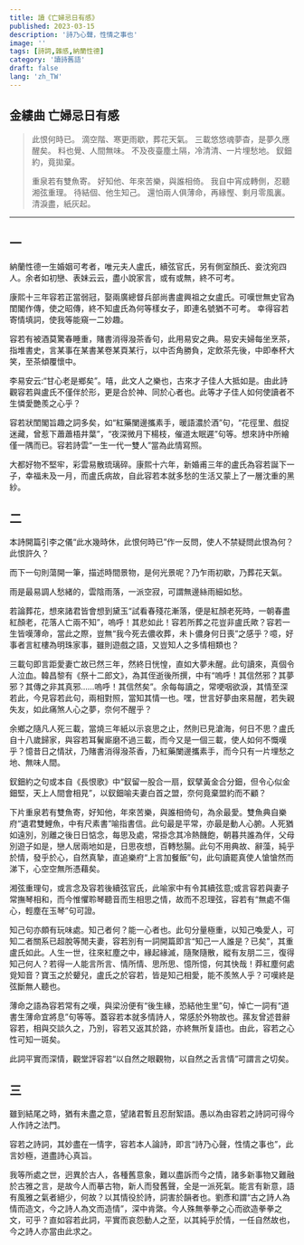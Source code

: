 ```yaml
---
title: 讀《亡婦忌日有感》
published: 2023-03-15
description: '詩乃心聲，性情之事也'
image: ''
tags: [詩詞,雜感,納蘭性德]
category: '讀詩舊語'
draft: false 
lang: 'zh_TW'
---
```


## 金縷曲 亡婦忌日有感

>此恨何時已。
滴空階、寒更雨歇，葬花天氣。
三載悠悠魂夢杳，是夢久應醒矣。
料也覺、人間無味。
不及夜臺塵土隔，冷清清、一片埋愁地。
釵鈿約，竟拋棄。
>
>重泉若有雙魚寄。
好知他、年來苦樂，與誰相倚。
我自中宵成轉側，忍聽湘弦重理。
待結個、他生知己。
還怕兩人俱薄命，再緣慳、剩月零風裏。
清淚盡，紙灰起。 

----------------------------------------------

## 一

納蘭性德一生婚姻可考者，唯元夫人盧氏，續弦官氏，另有側室顏氏、妾沈宛四人。余者如初戀、表妹云云，盡小說家言，或有或無，終不可考。

康熙十三年容若正當弱冠，娶兩廣總督兵部尚書盧興祖之女盧氏。可嘆世無史官為閨閣作傳，使之昭傳，終不知盧氏為何等樣女子，即連名號猶不可考。
幸得容若寄情填詞，使我等能窺一二妙趣。

容若有被酒莫驚春睡重，賭書消得潑茶香句，此用易安之典。易安夫婦每坐烹茶，指堆書史，言某事在某書某卷某頁某行，以中否角勝負，定飲茶先後，中即奉杯大笑，至茶傾覆懷中。

李易安云:“甘心老是鄉矣”。嘻，此文人之樂也，古來才子佳人大抵如是。由此詩觀容若與盧氏不僅伴於形，更是合於神、同於心者也。此等才子佳人如何使讀者不生憐愛艷羨之心乎？

容若狀閨閣旨趣之詞多矣，如“紅藥闌邊攜素手，暖語濃於酒”句，“花徑里、戲捉迷藏，曾惹下蕭蕭梧井葉”，“夜深微月下楊枝，催道太眠遲”句等。想來詩中所繪僅一隅而已。容若詩雲“一生一代一雙人”當為此情寫照。

大都好物不堅牢，彩雲易散琉璃碎。康熙十六年，新婚甫三年的盧氏為容若誕下一子，幸福未及一月，而盧氏病故，自此容若本就多愁的生活又蒙上了一層沈重的黑紗。

## 二

本詩開篇引李之儀“此水幾時休，此恨何時已”作一反問，使人不禁疑問此恨為何？此恨許久？

而下一句則蕩開一筆，描述時間景物，是何光景呢？乃乍雨初歇，乃葬花天氣。

雨是最易調人愁緒的，雲陰雨落，一派空寂，可謂無邊絲雨細如愁。

若論葬花，想來諸君皆會想到黛玉“試看春殘花漸落，便是紅顏老死時，一朝春盡紅顏老，花落人亡兩不知”，嗚呼！其悲如此！容若所葬之花豈非盧氏歟？容若一生皆嘆薄命，當此之際，豈無“我今死去儂收葬，未卜儂身何日喪”之感乎？噫，好事者言紅樓為明珠家事，雖則遊戲之語，又豈知人之多情相類也？

三載句即言距愛妻亡故已然三年，然終日恍惶，直如大夢未醒。此句讀來，真個令人泣血。韓昌黎有《祭十二郎文》，為其侄逝後所撰，中有“嗚呼！其信然邪？其夢邪？其傳之非其真邪……嗚呼！其信然矣”。余每每讀之，常哽咽欲淚，其情至深若此，今見容若此句，兩相對照，當知其情一也。嘿，世言好夢由來易醒，若失親失友，如此痛煞人心之夢，奈何不醒乎？

余鄉之隨凡人死三載，當燒三年紙以示哀思之止，然則已見滄海，何日不思？盧氏自十八歲歸家，與容若耳鬢廝磨不過三載，而今又是一個三載，使人如何不慨嘆乎？憶昔日之情狀，乃賭書消得潑茶香，乃紅藥闌邊攜素手，而今只有一片埋愁之地、無味人間。

釵鈿約之句或本自《長恨歌》中“釵留一股合一扇，釵擘黃金合分鈿，但令心似金鈿堅，天上人間會相見”，以釵鈿喻夫妻白首之盟，奈何竟棄盟約而不顧？

下片重泉若有雙魚寄，好知他，年來苦樂，與誰相倚句，為余最愛。雙魚典自樂府“遺君雙鯉魚，中有尺素書”喻指書信。此句最是平常，亦最是動人心腑。人死猶如遠別，別離之後日日惦念，每思及處，常掛念其冷熱饑飽，朝暮共誰為伴，父母別遊子如是，戀人居兩地如是，日思夜想，百轉愁腸。此句不用典故、辭藻，純乎於情，發乎於心，自然真摯，直追樂府“上言加餐飯”句，此句讀罷真使人愴愴然而涕下，心空空無所憑藉矣。

湘弦重理句，或言念及容若後續弦官氏，此喻家中有令其續弦意;或言容若與妻子常撫琴相和，而今惟懼聆琴聽音而生相思之情，故而不忍理弦，容若有“無處不傷心，輕塵在玉琴”句可證。

知己句亦頗有玩味處。知己者何？能一心者也。此句分量極重，以知己喚愛人，可知二者關系已超脫等閒夫妻，容若別有一詞開篇即言“知己一人誰是？已矣”，其重盧氏如此。人生一世，往來紅塵之中，緣起緣滅，隨聚隨散，縱有友朋二三，復得知己何人？若得一人能言所言、情所情、思所思、憶所憶，何其快哉！莽紅塵何處覓知音？寶玉之於顰兒，盧氏之於容若，皆是知己相愛，能不羨煞人乎？可嘆終是弦斷無人聽也。

薄命之語為容若常有之嘆，與梁汾便有“後生緣，恐結他生里”句，悼亡一詞有“道書生薄命宜將息”句等等。蓋容若本就多情詩人，常感於外物故也。蓀友曾述昔辭容若，相與交談久之，乃別，容若又返其於路，亦終無所复語也。由此，容若之心性可知一斑矣。

此詞平實而深情，觀堂評容若“以自然之眼觀物，以自然之舌言情”可謂言之切矣。

## 三

雖到結尾之時，猶有未盡之意，望諸君暫且忍耐絮語。愚以為由容若之詩詞可得今人作詩之法門。

容若之詩詞，其妙盡在一情字，容若本人論詩，即言“詩乃心聲，性情之事也”，此言妙極，道盡詩心真旨。

我等所處之世，迥異於古人，各種舊意象，難以盡訴而今之情，諸多新事物又難融於古雅之言，是故今人而摹古物，新人而發舊聲，全是一派死氣。能言有新意，語有風雅之氣者絕少，何故？以其情役於詩，詞害於韻者也。劉彥和謂“古之詩人為情而造文，今之詩人為文而造情”，深中肯綮。今人殊無拳拳之心而欲造拳拳之文，可乎？直如容若此詞，平實而哀怨動人之至，以其純乎於情，一任自然故也，今之詩人亦當由此求之。
